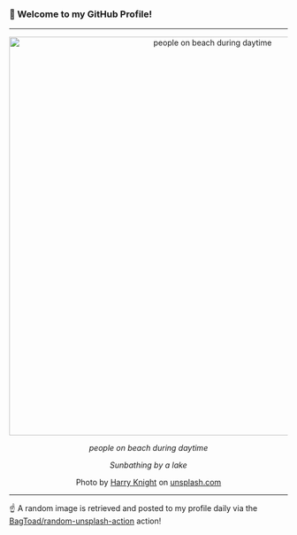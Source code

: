 ### 👋 Welcome to my GitHub Profile!

----

<div align="center">
  <img width="720" src="https://images.unsplash.com/photo-1499543412663-540566cb2442?crop=entropy&cs=tinysrgb&fit=max&fm=jpg&ixid=M3w1NTI0OTR8MHwxfHJhbmRvbXx8fHx8fHx8fDE3Mjc1MDM4Mzl8&ixlib=rb-4.0.3&q=80&w=1080" alt="people on beach during daytime">
  
  <em>people on beach during daytime</em>
  
  <em>Sunbathing by a lake</em>
  
  Photo by [Harry Knight](http://instagram.com/itsharryspeaking) on [unsplash.com](https://unsplash.com/)
</div>

----

☝️ A random image is retrieved and posted to my profile daily via the [BagToad/random-unsplash-action](https://github.com/BagToad/random-unsplash-action) action!
